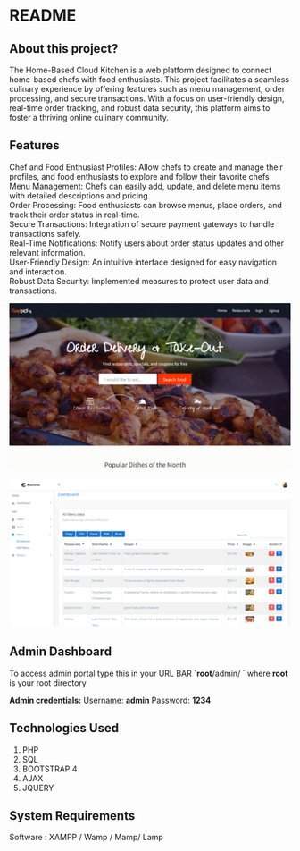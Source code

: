 # README

## About this project?

The Home-Based Cloud Kitchen is a web platform designed to connect home-based chefs with food enthusiasts. This project facilitates a seamless culinary experience by offering features such as menu management, order processing, and secure transactions. With a focus on user-friendly design, real-time order tracking, and robust data security, this platform aims to foster a thriving online culinary community.

## Features

Chef and Food Enthusiast Profiles: Allow chefs to create and manage their profiles, and food enthusiasts to explore and follow their favorite chefs  
Menu Management: Chefs can easily add, update, and delete menu items with detailed descriptions and pricing.  
Order Processing: Food enthusiasts can browse menus, place orders, and track their order status in real-time.  
Secure Transactions: Integration of secure payment gateways to handle transactions safely.  
Real-Time Notifications: Notify users about order status updates and other relevant information.  
User-Friendly Design: An intuitive interface designed for easy navigation and interaction.  
Robust Data Security: Implemented measures to protect user data and transactions.

![Front view](.gitbook/assets/1.png)

![Backend view](.gitbook/assets/2.png)


## Admin Dashboard

To access admin portal type this in your URL BAR **\`root**/admin/ \`  where **root** is your root directory

 **Admin credentials:** Username: **admin** Password: **1234**

## Technologies Used

1. PHP
2. SQL
3. BOOTSTRAP 4
4. AJAX
5. JQUERY

## System Requirements

Software : XAMPP / Wamp / Mamp/ Lamp 


